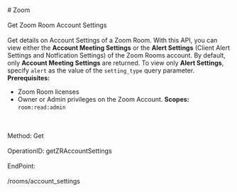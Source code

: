<br>#     Zoom</br>
<br>Get Zoom Room Account Settings</br>
<br>Get details on Account Settings of a Zoom Room. With this API, you can view either the **Account Meeting Settings** or the **Alert Settings** (Client Alert Settings and Notfication Settings) of the Zoom Rooms account. By default, only **Account Meeting Settings** are returned. To view only **Alert Settings**, specify `alert` as the value of the `setting_type` query parameter.
**Prerequisites:**
* Zoom Room licenses
* Owner or Admin privileges on the Zoom Account.
**Scopes:** `room:read:admin` 
</br>
<br>Method: Get</br>
<br>OperationID: getZRAccountSettings</br>
<br>EndPoint:</br>
<br>/rooms/account_settings</br>
